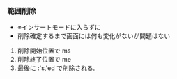 ### 範囲削除
- ※インサートモードに入らずに
- 削除確定するまで画面には何も変化がないが問題はない
1. 削除開始位置で ms
2. 削除終了位置で me
3. 最後に :'s,'ed で削除される。
